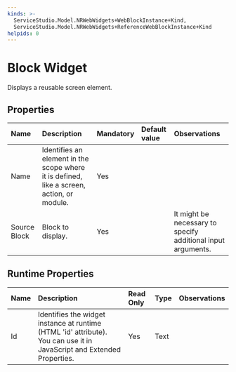 ```yaml
---
kinds: >-
  ServiceStudio.Model.NRWebWidgets+WebBlockInstance+Kind,
  ServiceStudio.Model.NRWebWidgets+ReferenceWebBlockInstance+Kind
helpids: 0
---
```


# Block Widget

Displays a reusable screen element.

## Properties

| Name | Description | Mandatory | Default value | Observations |
| :--- | :--- | :--- | :--- | :--- |
| Name | Identifies an element in the scope where it is defined, like a screen, action, or module. | Yes |  |  |
| Source Block | Block to display. | Yes |  | It might be necessary to specify additional input arguments. |

## Runtime Properties

| Name | Description | Read Only | Type | Observations |
| :--- | :--- | :--- | :--- | :--- |
| Id | Identifies the widget instance at runtime \(HTML 'id' attribute\). You can use it in JavaScript and Extended Properties. | Yes | Text |  |


